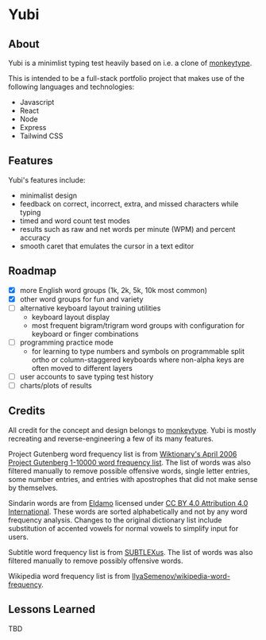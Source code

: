 # Yubi

## About

Yubi is a minimlist typing test heavily based on i.e. a clone of [monkeytype](https://monkeytype.com/).

This is intended to be a full-stack portfolio project that makes use of the following languages and technologies:
- Javascript
- React
- Node
- Express
- Tailwind CSS

## Features

Yubi's features include:

- minimalist design
- feedback on correct, incorrect, extra, and missed characters while typing
- timed and word count test modes
- results such as raw and net words per minute (WPM) and percent accuracy
- smooth caret that emulates the cursor in a text editor

## Roadmap

- [x] more English word groups (1k, 2k, 5k, 10k most common)
- [x] other word groups for fun and variety
- [ ] alternative keyboard layout training utilities
  - keyboard layout display
  - most frequent bigram/trigram word groups with configuration for keyboard or finger combinations
- [ ] programming practice mode
  - for learning to type numbers and symbols on programmable split ortho or column-staggered keyboards where non-alpha keys are often moved to different layers
- [ ] user accounts to save typing test history
- [ ] charts/plots of results

## Credits

All credit for the concept and design belongs to [monkeytype](https://monkeytype.com/).
Yubi is mostly recreating and reverse-engineering a few of its many features.

Project Gutenberg word frequency list is from [Wiktionary's April 2006 Project Gutenberg 1-10000 word frequency list](https://en.wiktionary.org/wiki/Wiktionary:Frequency_lists/PG/2006/04/1-10000).
The list of words was also filtered manually to remove possible offensive words, single letter entries, some number entries, and entries with apostrophes that did not make sense by themselves.

Sindarin words are from [Eldamo](https://eldamo.org/content/word-indexes/words-s.html) licensed under [CC BY 4.0 Attribution 4.0 International](https://creativecommons.org/licenses/by/4.0/).
These words are sorted alphabetically and not by any word frequency analysis.
Changes to the original dictionary list include substitution of accented vowels for normal vowels to simplify input for users.

Subtitle word frequency list is from [SUBTLEXus](https://www.ugent.be/pp/experimentele-psychologie/en/research/documents/subtlexus/overview.htm).
The list of words was also filtered manually to remove possibly offensive words.

Wikipedia word frequency list is from [IlyaSemenov/wikipedia-word-frequency](https://github.com/IlyaSemenov/wikipedia-word-frequency).

## Lessons Learned

TBD
